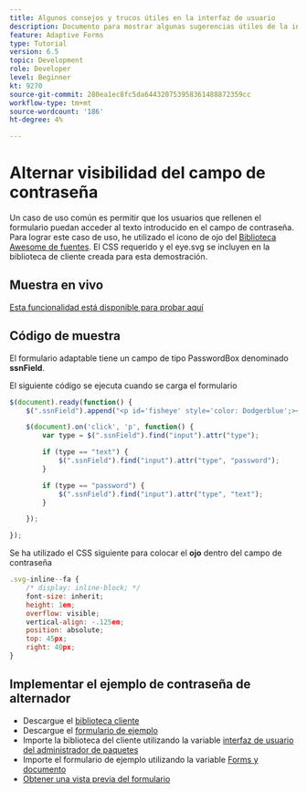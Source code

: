 ```yaml
---
title: Algunos consejos y trucos útiles en la interfaz de usuario
description: Documento para mostrar algunas sugerencias útiles de la interfaz de usuario
feature: Adaptive Forms
type: Tutorial
version: 6.5
topic: Development
role: Developer
level: Beginner
kt: 9270
source-git-commit: 280ea1ec8fc5da644320753958361488872359cc
workflow-type: tm+mt
source-wordcount: '186'
ht-degree: 4%

---
```


# Alternar visibilidad del campo de contraseña

Un caso de uso común es permitir que los usuarios que rellenen el formulario puedan acceder al texto introducido en el campo de contraseña.
Para lograr este caso de uso, he utilizado el icono de ojo del [Biblioteca Awesome de fuentes](https://fontawesome.com/). El CSS requerido y el eye.svg se incluyen en la biblioteca de cliente creada para esta demostración.

## Muestra en vivo

[Esta funcionalidad está disponible para probar aquí](https://forms.enablementadobe.com/content/dam/formsanddocuments/simpleuitips/jcr:content?wcmmode=disabled)

## Código de muestra

El formulario adaptable tiene un campo de tipo PasswordBox denominado **ssnField**.

El siguiente código se ejecuta cuando se carga el formulario

```javascript
$(document).ready(function() {
    $(".ssnField").append("<p id='fisheye' style='color: Dodgerblue';><i class='fa fa-eye'></i></p>");

    $(document).on('click', 'p', function() {
        var type = $(".ssnField").find("input").attr("type");

        if (type == "text") {
            $(".ssnField").find("input").attr("type", "password");
        }

        if (type == "password") {
            $(".ssnField").find("input").attr("type", "text");
        }

    });

});
```

Se ha utilizado el CSS siguiente para colocar el **ojo** dentro del campo de contraseña

```javascript
.svg-inline--fa {
    /* display: inline-block; */
    font-size: inherit;
    height: 1em;
    overflow: visible;
    vertical-align: -.125em;
    position: absolute;
    top: 45px;
    right: 40px;
}
```

## Implementar el ejemplo de contraseña de alternador

* Descargue el [biblioteca cliente](assets/simple-ui-tips.zip)
* Descargue el [formulario de ejemplo](assets/simple-ui-tricks-form.zip)
* Importe la biblioteca del cliente utilizando la variable [interfaz de usuario del administrador de paquetes](http://localhost:4502/crx/packmgr/index.jsp)
* Importe el formulario de ejemplo utilizando la variable [Forms y documento](http://localhost:4502/aem/forms.html/content/dam/formsanddocuments)
* [Obtener una vista previa del formulario](http://localhost:4502/content/dam/formsanddocuments/simpleuitips/jcr:content?wcmmode=disabled)


